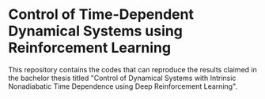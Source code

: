 # Control of Time-Dependent Dynamical Systems using Reinforcement Learning
This repository contains the codes that can reproduce the results claimed in the bachelor thesis titled "Control of Dynamical Systems with Intrinsic Nonadiabatic Time Dependence using Deep Reinforcement Learning".
